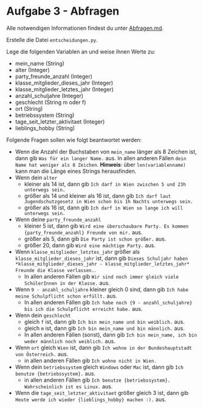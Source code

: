 # Aufgabe 3 - Abfragen

Alle notwendigen Informationen findest du unter [Abfragen.md](../abfragen.md).

Erstelle die Datei `entscheidungen.py`.

Lege die folgenden Variablen an und weise ihnen Werte zu:

* mein_name (String)
* alter (Integer)
* party_freunde_anzahl (Integer)
* klasse_mitglieder_dieses_jahr (Integer)
* klasse_mitglieder_letztes_jahr (Integer)
* anzahl_schuljahre (Integer)
* geschlecht (String m oder f)
* ort (String)
* betriebssystem (String)
* tage_seit_letzter_aktivitaet (Integer)
* lieblings_hobby (String)

Folgende Fragen sollen wie folgt beantwortet werden:

* Wenn die Anzahl der Buchstaben von `mein_name` länger als 8 Zeichen ist, dann gib `Was für ein langer Name.` aus. In
  allen anderen Fällen `dein Name hat weniger als 8 Zeichen`. **Hinweis**: über `len(variablenname)` kann man die Länge
  eines Strings herausfinden.
* Wenn dein `alter`
    * kleiner als 14 ist, dann gib `Ich darf in Wien zwischen 5 und 23h unterwegs sein.`
    * größer als 14 und kleiner als 16 ist, dann
      gib `Ich darf laut Jugendschutzgesetz in Wien schon bis 1h Nachts unterwegs sein.`
    * größer als 16 ist, dann gib `Ich darf in Wien so lange ich will unterwegs sein.`
* Wenn deine `party_freunde_anzahl`
    * kleiner 5 ist, dann gib `Wird eine überschaubare Party. Es kommen {party_freunde_anzahl} Freunde von mir.` aus.
    * größer als 5, dann gib `Die Party ist schon größer.` aus.
    * größer 20, dann gib `Wird eine mächtige Party.` aus.
* Wenn `klasse_mitglieder_letztes_jahr` größer als `klasse_mitglieder_dieses_jahr` ist, dann
  gib `Dieses Schuljahr haben *klasse_mitglieder_dieses_jahr - klasse_mitglieder_letztes_jahr*  Freunde die Klasse verlassen.`.
  * In allen anderen Fällen gib `Wir sind noch immer gleich viele SchülerInnen in der Klasse.` aus.
* Wenn `9 - anzahl_schuljahre` kleiner gleich 0 sind, dann gib `Ich habe meine Schulpflicht schon erfüllt.` aus.
  * In allen anderen Fällen gib `Ich habe noch {9 - anzahl_schuljahre} bis ich die Schulpflicht erreicht habe.` aus.
* Wenn dein `geschlecht`
    * gleich `f` ist, dann gib `Ich bin mein_name und bin weiblich.` aus.
    * gleich `m` ist, dann gib `Ich bin mein_name und bin männlich.` aus.
    * In allen anderen Fällen (sonst), dann gib `Ich bin mein_name, ich bin weder männlich noch weiblich.` aus.
* Wenn `ort` gleich `Wien` ist, dann gib `Ich wohne in der Bundeshauptstadt von Österreich.` aus.
    * in allen anderen Fällen gib `Ich wohne nicht in Wien.`
* Wenn dein `betriebssystem` gleich `Windows` oder `Mac` ist, dann gib `Ich benutze {betriebssystem}.` aus.
    * in allen anderen Fällen gib `Ich benutze {betriebssystem}. Wahrscheinlich ist es Linux.` aus.
* Wenn die `tage_seit_letzter_aktivitaet` größer gleich 3 ist, dann
  gib `Heute werde ich wieder {lieblings_hobby} machen :).` aus.